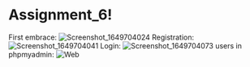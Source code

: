 # Assignment_6!
First embrace:
![Screenshot_1649704024](https://user-images.githubusercontent.com/101142514/162812320-d9094d31-2c23-4ed0-8f7b-d5a67590202c.png)
Registration:
![Screenshot_1649704041](https://user-images.githubusercontent.com/101142514/162812329-758cc5fd-be62-49c4-b7ee-6ef6d8cab458.png)
Login:
![Screenshot_1649704073](https://user-images.githubusercontent.com/101142514/162812333-e92582ab-7cb9-44eb-bb4a-96f2667145f3.png)
users in phpmyadmin:
![Web](https://user-images.githubusercontent.com/101142514/162812337-26be3796-45ca-490b-8eaa-cf884c20e5f0.png)
